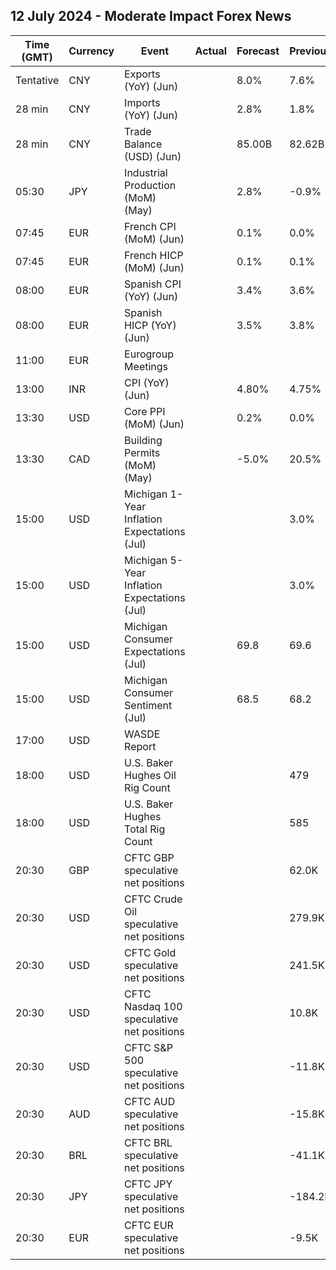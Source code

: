 ## 12 July 2024 - Moderate Impact Forex News

| Time (GMT) | Currency | Event | Actual | Forecast | Previous |
|------|----------|-------|--------|----------|----------|
| Tentative | CNY | Exports (YoY) (Jun) |  | 8.0% | 7.6% |
| 28 min | CNY | Imports (YoY) (Jun) |  | 2.8% | 1.8% |
| 28 min | CNY | Trade Balance (USD) (Jun) |  | 85.00B | 82.62B |
| 05:30 | JPY | Industrial Production (MoM) (May) |  | 2.8% | -0.9% |
| 07:45 | EUR | French CPI (MoM) (Jun) |  | 0.1% | 0.0% |
| 07:45 | EUR | French HICP (MoM) (Jun) |  | 0.1% | 0.1% |
| 08:00 | EUR | Spanish CPI (YoY) (Jun) |  | 3.4% | 3.6% |
| 08:00 | EUR | Spanish HICP (YoY) (Jun) |  | 3.5% | 3.8% |
| 11:00 | EUR | Eurogroup Meetings |  |  |  |
| 13:00 | INR | CPI (YoY) (Jun) |  | 4.80% | 4.75% |
| 13:30 | USD | Core PPI (MoM) (Jun) |  | 0.2% | 0.0% |
| 13:30 | CAD | Building Permits (MoM) (May) |  | -5.0% | 20.5% |
| 15:00 | USD | Michigan 1-Year Inflation Expectations (Jul) |  |  | 3.0% |
| 15:00 | USD | Michigan 5-Year Inflation Expectations (Jul) |  |  | 3.0% |
| 15:00 | USD | Michigan Consumer Expectations (Jul) |  | 69.8 | 69.6 |
| 15:00 | USD | Michigan Consumer Sentiment (Jul) |  | 68.5 | 68.2 |
| 17:00 | USD | WASDE Report |  |  |  |
| 18:00 | USD | U.S. Baker Hughes Oil Rig Count |  |  | 479 |
| 18:00 | USD | U.S. Baker Hughes Total Rig Count |  |  | 585 |
| 20:30 | GBP | CFTC GBP speculative net positions |  |  | 62.0K |
| 20:30 | USD | CFTC Crude Oil speculative net positions |  |  | 279.9K |
| 20:30 | USD | CFTC Gold speculative net positions |  |  | 241.5K |
| 20:30 | USD | CFTC Nasdaq 100 speculative net positions |  |  | 10.8K |
| 20:30 | USD | CFTC S&P 500 speculative net positions |  |  | -11.8K |
| 20:30 | AUD | CFTC AUD speculative net positions |  |  | -15.8K |
| 20:30 | BRL | CFTC BRL speculative net positions |  |  | -41.1K |
| 20:30 | JPY | CFTC JPY speculative net positions |  |  | -184.2K |
| 20:30 | EUR | CFTC EUR speculative net positions |  |  | -9.5K |
